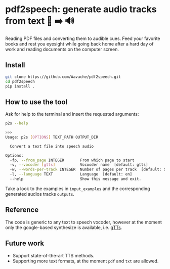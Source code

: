 # pdf2speech: generate audio tracks from text 📄 ➡️ 🔊

Reading PDF files and converting them to audible cues. Feed your favorite books and rest you eyesight while going back home after a hard day of work and reading documents on the computer screen.

## Install

```sh
git clone https://github.com/Aavache/pdf2speech.git
cd pdf2speech
pip install .
```

## How to use the tool

Ask for help to the terminal and insert the requested arguments:

```sh
p2s --help

>>>
Usage: p2s [OPTIONS] TEXT_PATH OUTPUT_DIR

  Convert a text file into speech audio

Options:
  -fp, --from_page INTEGER       From which page to start
  -v, --vocoder [gtts]           Vocooder name  [default: gtts]
  -w, --words-per-track INTEGER  Number of pages per track  [default: 500]
  -l, --language TEXT            Language  [default: en]
  --help                         Show this message and exit.
```

Take a look to the examples in `input_examples` and the corresponding generated audios tracks `outputs`.

## Reference

The code is generic to any text to speech vocoder, however at the moment only the google-based synthesize is available, i.e. [gTTs](https://pypi.org/project/gTTS/).

## Future work

* Support state-of-the-art TTS methods.
* Supporting more text formats, at the moment `pdf` and `txt` are allowed.
